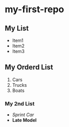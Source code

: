<!--
comments syntax
-->



# my-first-repo

## My List
- Item1
- Item2
- Item3

## My Orderd List
1. Cars
2. Trucks
3. Boats

### My 2nd List

- *Sprint Car*
- **Late Model**
